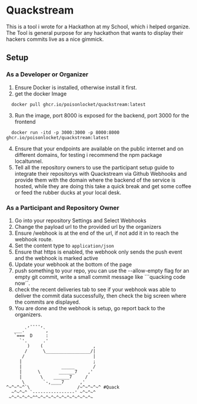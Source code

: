 # Quackstream

This is a tool i wrote for a Hackathon at my School, which i helped organize. The Tool is general purpose for any hackathon that wants to display their hackers commits live as a nice gimmick.

## Setup
### As a Developer or Organizer
1. Ensure Docker is installed, otherwise install it first.
2. get the docker Image
```shell
  docker pull ghcr.io/poisonlocket/quackstream:latest
```
3. Run the image, port 8000 is exposed for the backend, port 3000 for the frontend
```shell
  docker run -itd -p 3000:3000 -p 8000:8000 ghcr.io/poisonlocket/quackstream:latest 
```
4. Ensure that your endpoints are available on the public internet and on different domains, for testing i recommend the npm package localtunnel.
5. Tell all the repository owners to use the participant setup guide to integrate their repositorys with Quackstream via Github Webhooks and provide them with the domain where the backend of the service is hosted, while they are doing this take a quick break and get some coffee or feed the rubber ducks at your local desk.


### As a Participant and Repository Owner
1. Go into your repository Settings and Select Webhooks
2. Change the payload url to the provided url by the organizers
3. Ensure /webhook is at the end of the url, if not add it in to reach the webhook route.
4. Set the content type to ```application/json```
5. Ensure that https is enabled, the webhook only sends the push event and the webhook is marked active
6. Update your webhook at the bottom of the page
7. push something to your repo, you can use the --allow-empty flag for an empty git commit, write a small commit message like ```quacking code now``.
8. check the recent deliveries tab to see if your webhook was able to deliver the commit data successfully, then check the big screen where the commits are displayed.
9. You are done and the webhook is setup, go report back to the organizers.

```
        ,----,
   ___.`      `,
   `===  D     :
     `'.      .'
        )    (                   ,
       /      \_________________/|
      /                          |
     |                           ;
     |               _____       /
     |      \       ______7    ,'
     |       \    ______7     /
      \       `-,____7      ,'   
^~^~^~^`\                  /~^~^~^~^ #Quack
  ~^~^~^ `----------------' ~^~^~^
 ~^~^~^~^~^^~^~^~^~^~^~^~^~^~^~^~
```